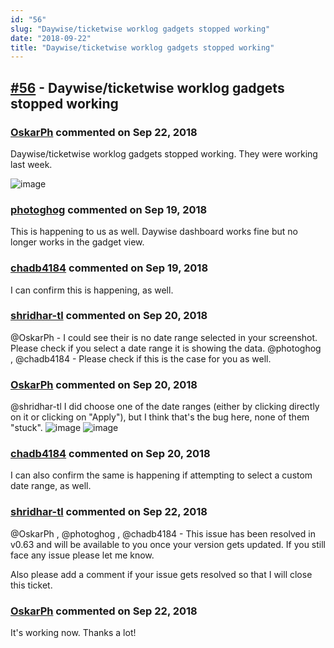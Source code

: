 ```yaml
---
id: "56"
slug: "Daywise/ticketwise worklog gadgets stopped working"
date: "2018-09-22"
title: "Daywise/ticketwise worklog gadgets stopped working"
---
```



## [#56](https://github.com/shridhar-tl/jira-assistant/issues/56) - Daywise/ticketwise worklog gadgets stopped working

### [OskarPh](https://github.com/OskarPh) commented on Sep 22, 2018

Daywise/ticketwise worklog gadgets stopped working.
They were working last week.

![image](https://user-images.githubusercontent.com/40005677/45674477-80957100-bb2d-11e8-97f4-2a8903c1cd38.png)


### [photoghog](https://github.com/photoghog) commented on Sep 19, 2018

This is happening to us as well.  Daywise dashboard works fine but no longer works in the gadget view.

### [chadb4184](https://github.com/chadb4184) commented on Sep 19, 2018

I can confirm this is happening, as well.

### [shridhar-tl](https://github.com/shridhar-tl) commented on Sep 20, 2018

@OskarPh - I could see their is no date range selected in your screenshot. Please check if you select a date range it is showing the data.
@photoghog , @chadb4184  - Please check if this is the case for you as well.

### [OskarPh](https://github.com/OskarPh) commented on Sep 20, 2018

@shridhar-tl I did choose one of the date ranges (either by clicking directly on it or clicking on "Apply"), but I think that's the bug here, none of them "stuck".
![image](https://user-images.githubusercontent.com/40005677/45801895-933ab200-bcb5-11e8-9b5d-4d0ca988e571.png)
![image](https://user-images.githubusercontent.com/40005677/45801915-a3529180-bcb5-11e8-86df-b7cac957739c.png)



### [chadb4184](https://github.com/chadb4184) commented on Sep 20, 2018

I can also confirm the same is happening if attempting to select a custom date range, as well.

### [shridhar-tl](https://github.com/shridhar-tl) commented on Sep 22, 2018

@OskarPh , @photoghog , @chadb4184 - This issue has been resolved in v0.63 and will be available to you once your version gets updated. If you still face any issue please let me know.

Also please add a comment if your issue gets resolved so that I will close this ticket.

### [OskarPh](https://github.com/OskarPh) commented on Sep 22, 2018

It's working now. Thanks a lot!
